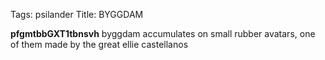 Tags: psilander
Title: BYGGDAM
  
**pfgmtbbGXT1tbnsvh** byggdam accumulates on small rubber avatars, one of them made by the great ellie castellanos